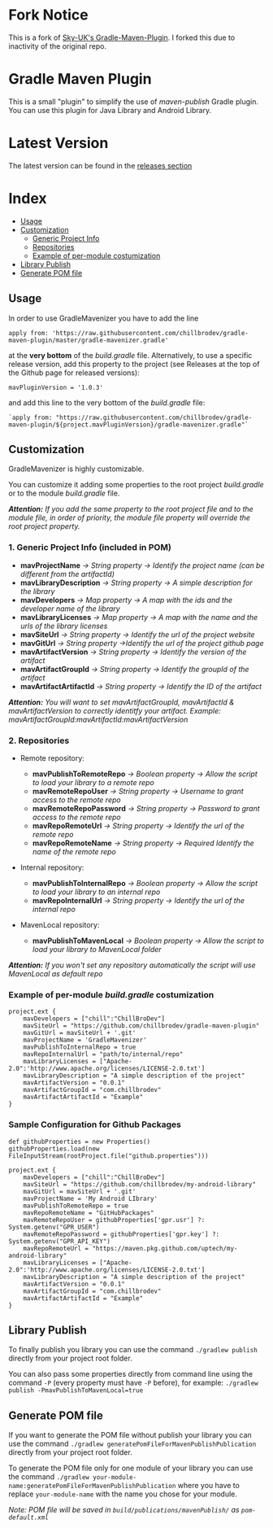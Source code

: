 # Fork Notice
This is a fork of [Sky-UK's Gradle-Maven-Plugin](https://github.com/sky-uk/gradle-maven-plugin). I forked this due to inactivity of the original repo. 

# Gradle Maven Plugin
This is a small "plugin" to simplify the use of *maven-publish* Gradle plugin. 
You can use this plugin for Java Library and Android Library.

# Latest Version
The latest version can be found in the [releases section](https://github.com/chillbrodev/gradle-maven-plugin/releases)

# Index

* [Usage](#usage)
* [Customization](#customization)
    * [Generic Project Info](#genericInfo)
    * [Repositories](#repositories)
    * [Example of per-module costumization](#examplePerModule)
* [Library Publish](#publishCommand)
* [Generate POM file](#pomGeneration)

## <a name="usage"/>Usage
In order to use GradleMavenizer you have to add the line

`apply from: 'https://raw.githubusercontent.com/chillbrodev/gradle-maven-plugin/master/gradle-mavenizer.gradle'`

at the <b>very bottom</b> of the *build.gradle* file. Alternatively, to use a specific release version, add this property to the project (see Releases at the top of the Github page for released versions):

    mavPluginVersion = '1.0.3'
    
and add this line to the very bottom of the *build.gradle* file:

    `apply from: "https://raw.githubusercontent.com/chillbrodev/gradle-maven-plugin/${project.mavPluginVersion}/gradle-mavenizer.gradle"`

## <a name="customization"/>Customization
GradleMavenizer is highly customizable.

You can customize it adding some properties to the root project *build.gradle* or to the module *build.gradle* file.

_<b>Attention:</b> If you add the same property to the root project file and to the module file, in order of priority, the module file property will override the root project property._

### <a name="genericInfo"/>1. Generic Project Info (included in POM)

* <b>mavProjectName</b> _-> String property -> Identify the project name (can be different from the artifactId)_
* <b>mavLibraryDescription</b> _-> String property -> A simple description for the library_
* <b>mavDevelopers</b> _-> Map property -> A map with the ids and the developer name of the library_
* <b>mavLibraryLicenses</b> _-> Map property -> A map with the name and the urls of the library licenses_
* <b>mavSiteUrl</b> _-> String property -> Identify the url of the project website_
* <b>mavGitUrl</b> _-> String property ->Identify the url of the project github page_
* <b>mavArtifactVersion</b> _-> String property -> Identify the version of the artifact_
* <b>mavArtifactGroupId</b> _-> String property -> Identify the groupId of the artifact_
* <b>mavArtifactArtifactId</b> _-> String property -> Identify the ID of the artifact_

_<b>Attention:</b> You will want to set mavArtifactGroupId, mavArtifactId & mavArtifactVersion to correctly identitfy your artifact. Example: mavArtifactGroupId:mavArtifactId:mavArtifactVersion_

### <a name="repositories"/>2. Repositories

* Remote repository:
    * <b>mavPublishToRemoteRepo</b> _-> Boolean property -> Allow the script to load your library to a remote repo_
    * <b>mavRemoteRepoUser</b> _-> String property -> Username to grant access to the remote repo_
    * <b>mavRemoteRepoPassword</b> _-> String property -> Password to grant access to the remote repo_
    * <b>mavRepoRemoteUrl</b> _-> String property -> Identify the url of the remote repo_
    * <b>mavRepoRemoteName</b> _-> String property -> *Required* Identify the name of the remote repo_
    
* Internal repository:
    * <b>mavPublishToInternalRepo</b> _-> Boolean property -> Allow the script to load your library to an internal repo_
    * <b>mavRepoInternalUrl</b> _-> String property -> Identify the url of the internal repo_
    
* MavenLocal repository:
    * <b>mavPublishToMavenLocal</b> _-> Boolean property -> Allow the script to load your library to MavenLocal folder_
    
_<b>Attention:</b> If you won't set any repository automatically the script will use MavenLocal as default repo_

### <a name="examplePerModule"/>Example of per-module _build.gradle_ costumization

```
project.ext {
    mavDevelopers = ["chill":"ChillBroDev"]
    mavSiteUrl = "https://github.com/chillbrodev/gradle-maven-plugin"
    mavGitUrl = mavSiteUrl + '.git'
    mavProjectName = 'GradleMavenizer'
    mavPublishToInternalRepo = true
    mavRepoInternalUrl = "path/to/internal/repo"
    mavLibraryLicenses = ["Apache-2.0":'http://www.apache.org/licenses/LICENSE-2.0.txt']
    mavLibraryDescription = "A simple description of the project"
    mavArtifactVersion = "0.0.1"
    mavArtifactGroupId = "com.chillbrodev"
    mavArtifactArtifactId = "Example"
}
```

### Sample Configuration for Github Packages

```
def githubProperties = new Properties()
githubProperties.load(new FileInputStream(rootProject.file("github.properties")))

project.ext {
    mavDevelopers = ["chill":"ChillBroDev"]
    mavSiteUrl = "https://github.com/chillbrodev/my-android-library"
    mavGitUrl = mavSiteUrl + '.git'
    mavProjectName = 'My Android LIbrary'
    mavPublishToRemoteRepo = true
    mavRepoRemoteName = "GitHubPackages"
    mavRemoteRepoUser = githubProperties['gpr.usr'] ?: System.getenv("GPR_USER")
    mavRemoteRepoPassword = githubProperties['gpr.key'] ?: System.getenv("GPR_API_KEY")
    mavRepoRemoteUrl = "https://maven.pkg.github.com/uptech/my-android-library"
    mavLibraryLicenses = ["Apache-2.0":'http://www.apache.org/licenses/LICENSE-2.0.txt']
    mavLibraryDescription = "A simple description of the project"
    mavArtifactVersion = "0.0.1"
    mavArtifactGroupId = "com.chillbrodev"
    mavArtifactArtifactId = "Example"
}
```

## <a name="publishCommand"/>Library Publish
To finally publish you library you can use the command `./gradlew publish` directly from your project root folder.

You can also pass some properties directly from command line using the command `-P` (every property must have `-P` before), for example:
`./gradlew publish -PmavPublishToMavenLocal=true`

## <a name="pomGeneration"/>Generate POM file
If you want to generate the POM file without publish your library you can use the command `./gradlew generatePomFileForMavenPublishPublication` directly from your project root folder.

To generate the POM file only for one module of your library you can use the command `./gradlew your-module-name:generatePomFileForMavenPublishPublication` where you have to replace `your-module-name` with the name you chose for your module.

_Note: POM file will be saved in `build/publications/mavenPublish/` as `pom-default.xml`_
